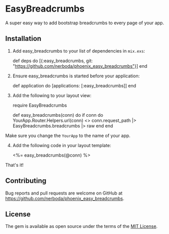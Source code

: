 # EasyBreadcrumbs

A super easy way to add bootstrap breadcrumbs to every page of your app.

## Installation

  1. Add easy_breadcrumbs to your list of dependencies in `mix.exs`:

        def deps do
          [{:easy_breadcrumbs, git: "https://github.com/nerboda/phoenix_easy_breadcrumbs"}]
        end

  2. Ensure easy_breadcrumbs is started before your application:

        def application do
          [applications: [:easy_breadcrumbs]]
        end
  3. Add the following to your layout view:

        require EasyBreadcrumbs

        def easy_breadcrumbs(conn) do
          if conn do
            YourApp.Router.Helpers.url(conn) <> conn.request_path
            |> EasyBreadcrumbs.breadcrumbs
            |> raw
          end
        end

  Make sure you change the `YourApp` to the name of your app.

  4. Add the following code in your layout template:

        <%= easy_breadcrumbs(@conn) %>

  That's it!

## Contributing

Bug reports and pull requests are welcome on GitHub at https://github.com/nerboda/phoenix_easy_breadcrumbs.


## License

The gem is available as open source under the terms of the [MIT License](http://opensource.org/licenses/MIT).

